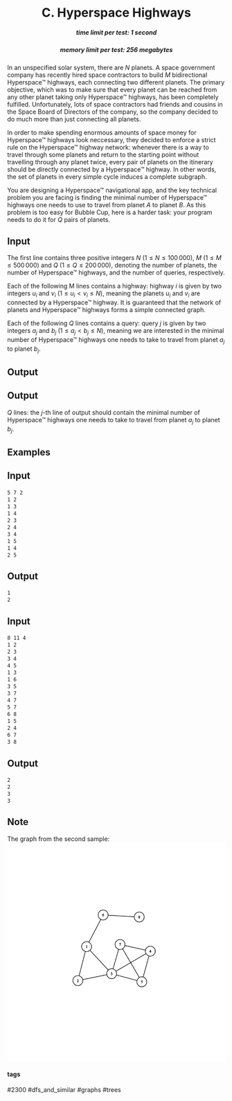 <h1 style='text-align: center;'> C. Hyperspace Highways</h1>

<h5 style='text-align: center;'>time limit per test: 1 second</h5>
<h5 style='text-align: center;'>memory limit per test: 256 megabytes</h5>

In an unspecified solar system, there are $N$ planets. A space government company has recently hired space contractors to build $M$ bidirectional Hyperspace™ highways, each connecting two different planets. The primary objective, which was to make sure that every planet can be reached from any other planet taking only Hyperspace™ highways, has been completely fulfilled. Unfortunately, lots of space contractors had friends and cousins in the Space Board of Directors of the company, so the company decided to do much more than just connecting all planets. 

In order to make spending enormous amounts of space money for Hyperspace™ highways look neccessary, they decided to enforce a strict rule on the Hyperspace™ highway network: whenever there is a way to travel through some planets and return to the starting point without travelling through any planet twice, every pair of planets on the itinerary should be directly connected by a Hyperspace™ highway. In other words, the set of planets in every simple cycle induces a complete subgraph.

You are designing a Hyperspace™ navigational app, and the key technical problem you are facing is finding the minimal number of Hyperspace™ highways one needs to use to travel from planet $A$ to planet $B$. As this problem is too easy for Bubble Cup, here is a harder task: your program needs to do it for $Q$ pairs of planets.

## Input

The first line contains three positive integers $N$ ($1\leq N\leq 100\,000$), $M$ ($1\leq M\leq 500\,000$) and $Q$ ($1\leq Q\leq 200\,000$), denoting the number of planets, the number of Hyperspace™ highways, and the number of queries, respectively.

Each of the following M lines contains a highway: highway $i$ is given by two integers $u_i$ and $v_i$ ($1 \leq u_i < v_i \leq N$), meaning the planets $u_i$ and $v_i$ are connected by a Hyperspace™ highway. It is guaranteed that the network of planets and Hyperspace™ highways forms a simple connected graph.

Each of the following $Q$ lines contains a query: query $j$ is given by two integers $a_j$ and $b_j$ $(1 \leq a_j < b_j \leq N )$, meaning we are interested in the minimal number of Hyperspace™ highways one needs to take to travel from planet $a_j$ to planet $b_j$.

## Output

## Output

 $Q$ lines: the $j$-th line of output should contain the minimal number of Hyperspace™ highways one needs to take to travel from planet $a_j$ to planet $b_j$.

## Examples

## Input


```
5 7 2  
1 2  
1 3  
1 4  
2 3  
2 4  
3 4  
1 5  
1 4  
2 5  

```
## Output


```
1  
2  

```
## Input


```
8 11 4  
1 2  
2 3  
3 4  
4 5  
1 3  
1 6  
3 5  
3 7  
4 7  
5 7  
6 8  
1 5  
2 4  
6 7  
3 8  

```
## Output


```
2  
2  
3  
3  

```
## Note

The graph from the second sample: ![](images/ea2302e01106aefaf8cd1bb84e01576f759f3f6e.png)



#### tags 

#2300 #dfs_and_similar #graphs #trees 